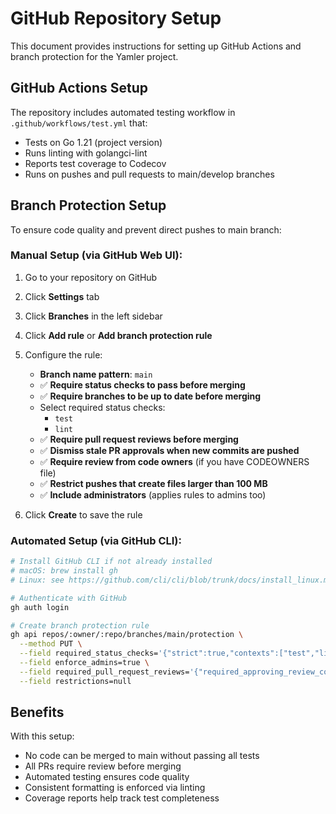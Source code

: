 # GitHub Repository Setup

This document provides instructions for setting up GitHub Actions and branch protection for the Yamler project.

## GitHub Actions Setup

The repository includes automated testing workflow in `.github/workflows/test.yml` that:

- Tests on Go 1.21 (project version)
- Runs linting with golangci-lint
- Reports test coverage to Codecov
- Runs on pushes and pull requests to main/develop branches

## Branch Protection Setup

To ensure code quality and prevent direct pushes to main branch:

### Manual Setup (via GitHub Web UI):

1. Go to your repository on GitHub
2. Click **Settings** tab
3. Click **Branches** in the left sidebar
4. Click **Add rule** or **Add branch protection rule**
5. Configure the rule:
   - **Branch name pattern**: `main`
   - ✅ **Require status checks to pass before merging**
   - ✅ **Require branches to be up to date before merging**
   - Select required status checks:
     - `test`
     - `lint`
   - ✅ **Require pull request reviews before merging**
   - ✅ **Dismiss stale PR approvals when new commits are pushed**
   - ✅ **Require review from code owners** (if you have CODEOWNERS file)
   - ✅ **Restrict pushes that create files larger than 100 MB**
   - ✅ **Include administrators** (applies rules to admins too)

6. Click **Create** to save the rule

### Automated Setup (via GitHub CLI):

```bash
# Install GitHub CLI if not already installed
# macOS: brew install gh
# Linux: see https://github.com/cli/cli/blob/trunk/docs/install_linux.md

# Authenticate with GitHub
gh auth login

# Create branch protection rule
gh api repos/:owner/:repo/branches/main/protection \
  --method PUT \
  --field required_status_checks='{"strict":true,"contexts":["test","lint"]}' \
  --field enforce_admins=true \
  --field required_pull_request_reviews='{"required_approving_review_count":1,"dismiss_stale_reviews":true}' \
  --field restrictions=null
```

## Benefits

With this setup:
- No code can be merged to main without passing all tests
- All PRs require review before merging
- Automated testing ensures code quality
- Consistent formatting is enforced via linting
- Coverage reports help track test completeness 